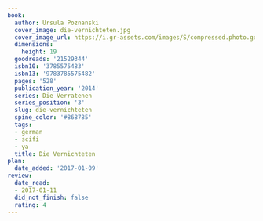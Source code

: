 ```yaml
---
book:
  author: Ursula Poznanski
  cover_image: die-vernichteten.jpg
  cover_image_url: https://i.gr-assets.com/images/S/compressed.photo.goodreads.com/books/1395511555l/21529344._SX98_.jpg
  dimensions:
    height: 19
  goodreads: '21529344'
  isbn10: '3785575483'
  isbn13: '9783785575482'
  pages: '528'
  publication_year: '2014'
  series: Die Verratenen
  series_position: '3'
  slug: die-vernichteten
  spine_color: '#868785'
  tags:
  - german
  - scifi
  - ya
  title: Die Vernichteten
plan:
  date_added: '2017-01-09'
review:
  date_read:
  - 2017-01-11
  did_not_finish: false
  rating: 4
---
```

